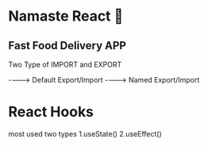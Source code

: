 
# Namaste React 🚀

## Fast Food Delivery APP



Two Type of IMPORT and EXPORT

----> Default Export/Import 
----> Named Export/Import


# React Hooks
 most used two types
 1.useState()
 2.useEffect()